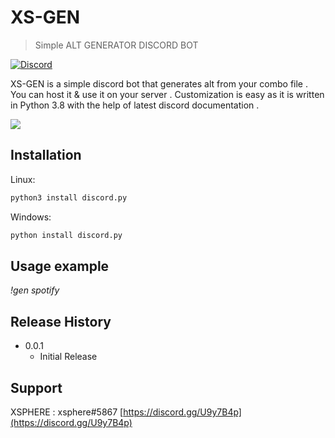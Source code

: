 # XS-GEN
> Simple ALT GENERATOR DISCORD BOT

[![Discord](https://discordapp.com/api/guilds/352896116812939264/widget.png)](https://discord.gg/U9y7B4p)

XS-GEN is a simple discord bot that generates alt from your combo file . You can host it & use it on your server . Customization is easy
as it is written in Python 3.8 with the help of latest discord documentation .

![](header.png)

## Installation

Linux:

```sh
python3 install discord.py
```

Windows:

```sh
python install discord.py
```

## Usage example

_!gen spotify_

## Release History

* 0.0.1
    * Initial Release

## Support

XSPHERE : xsphere#5867
[https://discord.gg/U9y7B4p](https://discord.gg/U9y7B4p)


<!-- Markdown link & img dfn's -->
[npm-image]: https://img.shields.io/npm/v/datadog-metrics.svg?style=flat-square
[npm-url]: https://npmjs.org/package/datadog-metrics
[npm-downloads]: https://img.shields.io/npm/dm/datadog-metrics.svg?style=flat-square
[travis-image]: https://img.shields.io/travis/dbader/node-datadog-metrics/master.svg?style=flat-square
[travis-url]: https://travis-ci.org/dbader/node-datadog-metrics
[wiki]: https://github.com/yourname/yourproject/wiki
